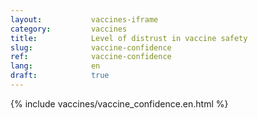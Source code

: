 ```yaml
---
layout:           vaccines-iframe
category:         vaccines
title:            Level of distrust in vaccine safety
slug:             vaccine-confidence
ref:              vaccine-confidence
lang:             en
draft:            true
---
```


<div class="container page-content" markdown="1">
{% include vaccines/vaccine_confidence.en.html %}
</div>
